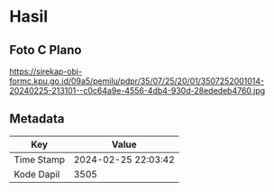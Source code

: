 # Hasil

## Foto C Plano

https://sirekap-obj-formc.kpu.go.id/09a5/pemilu/pdpr/35/07/25/20/01/3507252001014-20240225-213101--c0c64a9e-4556-4db4-930d-28ededeb4760.jpg


## Metadata

| Key        | Value               |
| ---------- | ------------------- |
| Time Stamp | 2024-02-25 22:03:42 |
| Kode Dapil | 3505                |



